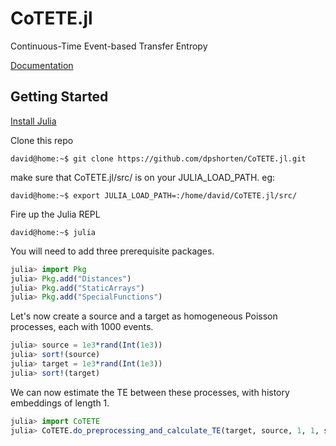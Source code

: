 # CoTETE.jl

Continuous-Time Event-based Transfer Entropy

[Documentation](https://dpshorten.github.io/CoTETE.jl/docs/build/index.html)

## Getting Started

[Install Julia](https://julialang.org/downloads/)

Clone this repo

```console
david@home:~$ git clone https://github.com/dpshorten/CoTETE.jl.git
```

make sure that CoTETE.jl/src/ is on your JULIA_LOAD_PATH. eg:

```console
david@home:~$ export JULIA_LOAD_PATH=:/home/david/CoTETE.jl/src/
```

Fire up the Julia REPL

```console
david@home:~$ julia
```

You will need to add three prerequisite packages.

```julia
julia> import Pkg
julia> Pkg.add("Distances")
julia> Pkg.add("StaticArrays")
julia> Pkg.add("SpecialFunctions")
```

Let's now create a source and a target as homogeneous Poisson processes, each with 1000 events.

```julia
julia> source = 1e3*rand(Int(1e3))
julia> sort!(source)
julia> target = 1e3*rand(Int(1e3))
julia> sort!(target)
```

We can now estimate the TE between these processes, with history embeddings of length 1.

```julia
julia> import CoTETE
julia> CoTETE.do_preprocessing_and_calculate_TE(target, source, 1, 1, start_event = 10)
```